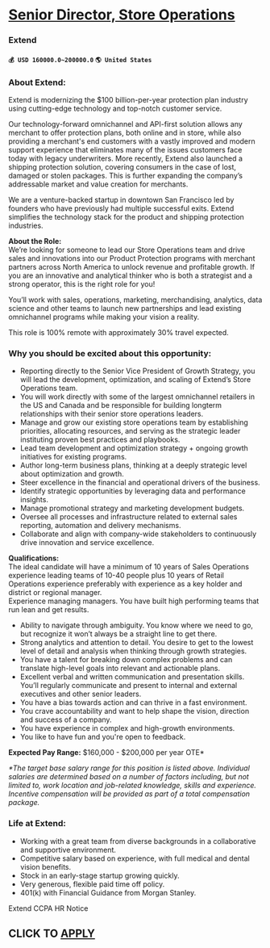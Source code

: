 # [Senior Director, Store Operations](https://www.remotewlb.com/apply/senior-director-store-operations-44439)  
### Extend  
#### `💰 USD 160000.0~200000.0` `🌎 United States`  

### About Extend:

Extend is modernizing the $100 billion-per-year protection plan industry using cutting-edge technology and top-notch customer service.

Our technology-forward omnichannel and API-first solution allows any merchant to offer protection plans, both online and in store, while also providing a merchant's end customers with a vastly improved and modern support experience that eliminates many of the issues customers face today with legacy underwriters. More recently, Extend also launched a shipping protection solution, covering consumers in the case of lost, damaged or stolen packages. This is further expanding the company’s addressable market and value creation for merchants.

We are a venture-backed startup in downtown San Francisco led by founders who have previously had multiple successful exits. Extend simplifies the technology stack for the product and shipping protection industries.

 **About the Role:**  
We’re looking for someone to lead our Store Operations team and drive sales and innovations into our Product Protection programs with merchant partners across North America to unlock revenue and profitable growth. If you are an innovative and analytical thinker who is both a strategist and a strong operator, this is the right role for you!

You’ll work with sales, operations, marketing, merchandising, analytics, data science and other teams to launch new partnerships and lead existing omnichannel programs while making your vision a reality.

This role is 100% remote with approximately 30% travel expected.

### Why you should be excited about this opportunity:

  * Reporting directly to the Senior Vice President of Growth Strategy, you will lead the development, optimization, and scaling of Extend’s Store Operations team.
  * You will work directly with some of the largest omnichannel retailers in the US and Canada and be responsible for building longterm relationships with their senior store operations leaders.
  * Manage and grow our existing store operations team by establishing priorities, allocating resources, and serving as the strategic leader instituting proven best practices and playbooks.
  * Lead team development and optimization strategy + ongoing growth initiatives for existing programs.
  * Author long-term business plans, thinking at a deeply strategic level about optimization and growth.
  * Steer excellence in the financial and operational drivers of the business.
  * Identify strategic opportunities by leveraging data and performance insights.
  * Manage promotional strategy and marketing development budgets.
  * Oversee all processes and infrastructure related to external sales reporting, automation and delivery mechanisms.
  * Collaborate and align with company-wide stakeholders to continuously drive innovation and service excellence.

 **Qualifications:**  
The ideal candidate will have a minimum of 10 years of Sales Operations experience leading teams of 10-40 people plus 10 years of Retail Operations experience preferably with experience as a key holder and district or regional manager.  
Experience managing managers. You have built high performing teams that run lean and get results.

  * Ability to navigate through ambiguity. You know where we need to go, but recognize it won’t always be a straight line to get there.
  * Strong analytics and attention to detail. You desire to get to the lowest level of detail and analysis when thinking through growth strategies.
  * You have a talent for breaking down complex problems and can translate high-level goals into relevant and actionable plans.
  * Excellent verbal and written communication and presentation skills. You’ll regularly communicate and present to internal and external executives and other senior leaders.
  * You have a bias towards action and can thrive in a fast environment.
  * You crave accountability and want to help shape the vision, direction and success of a company.
  * You have experience in complex and high-growth environments.
  * You like to have fun and you're open to feedback.

 **Expected Pay Range:** $160,000 - $200,000 per year OTE*

 _*The target base salary range for this position is listed above. Individual salaries are determined based on a number of factors including, but not limited to, work location and job-related knowledge, skills and experience. Incentive compensation will be provided as part of a total compensation package._

### Life at Extend:

  * Working with a great team from diverse backgrounds in a collaborative and supportive environment.
  * Competitive salary based on experience, with full medical and dental vision benefits.
  * Stock in an early-stage startup growing quickly.
  * Very generous, flexible paid time off policy.
  * 401(k) with Financial Guidance from Morgan Stanley.

Extend CCPA HR Notice

  
## CLICK TO [APPLY](https://www.remotewlb.com/apply/senior-director-store-operations-44439)

